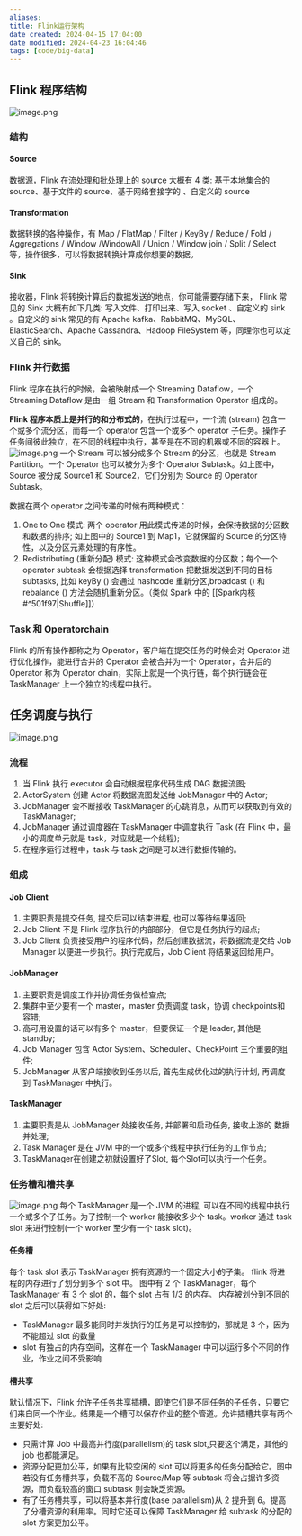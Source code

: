 ```yaml
---
aliases: 
title: Flink运行架构
date created: 2024-04-15 17:04:00
date modified: 2024-04-23 16:04:46
tags: [code/big-data]
---
```

## Flink 程序结构
![image.png](https://typora-tes.oss-cn-shanghai.aliyuncs.com/picgo/2024-04-15-17-06-08.png)
### 结构
#### Source
数据源，Flink 在流处理和批处理上的 source 大概有 4 类: 基于本地集合的 source、基于文件的 source、基于网络套接字的  、自定义的 source

#### Transformation
数据转换的各种操作，有 Map / FlatMap / Filter / KeyBy / Reduce / Fold / Aggregations / Window /WindowAll / Union / Window join / Split / Select 等，操作很多，可以将数据转换计算成你想要的数据。
#### Sink
接收器，Flink 将转换计算后的数据发送的地点，你可能需要存储下来， Flink 常见的 Sink 大概有如下几类: 写入文件、打印出来、写入 socket 、自定义的 sink 。自定义的 sink 常见的有 Apache kafka、RabbitMQ、MySQL、ElasticSearch、Apache Cassandra、Hadoop FileSystem 等，同理你也可以定义自己的 sink。

### Flink 并行数据
Flink 程序在执行的时候，会被映射成一个 Streaming Dataflow，一个 Streaming Dataflow 是由一组 Stream 和 Transformation Operator 组成的。

**Flink 程序本质上是并行的和分布式的**，在执行过程中，一个流 (stream) 包含一个或多个流分区，而每一个 operator 包含一个或多个 operator 子任务。操作子任务间彼此独立，在不同的线程中执行，甚至是在不同的机器或不同的容器上。
![image.png](https://typora-tes.oss-cn-shanghai.aliyuncs.com/picgo/2024-04-15-17-14-59.png)
一个 Stream 可以被分成多个 Stream 的分区，也就是 Stream Partition。一个 Operator 也可以被分为多个 Operator Subtask。如上图中，Source 被分成 Source1 和 Source2，它们分别为 Source 的 Operator Subtask。

数据在两个 operator 之间传递的时候有两种模式：
1. One to One 模式: 两个 operator 用此模式传递的时候，会保持数据的分区数和数据的排序; 如上图中的 Source1 到 Map1，它就保留的 Source 的分区特性，以及分区元素处理的有序性。
2. Redistributing (重新分配) 模式: 这种模式会改变数据的分区数；每个一个 operator subtask 会根据选择 transformation 把数据发送到不同的目标 subtasks, 比如 keyBy () 会通过 hashcode 重新分区,broadcast () 和 rebalance () 方法会随机重新分区。（类似 Spark 中的 [[Spark内核#^501f97|Shuffle]]）

### Task 和 Operatorchain
Flink 的所有操作都称之为 Operator，客户端在提交任务的时候会对 Operator 进行优化操作，能进行合并的 Operator 会被合并为一个 Operator，合并后的 Operator 称为 Operator chain，实际上就是一个执行链，每个执行链会在 TaskManager 上一个独立的线程中执行。

## 任务调度与执行
![image.png](https://typora-tes.oss-cn-shanghai.aliyuncs.com/picgo/2024-04-15-17-20-57.png)
### 流程
1. 当 Flink 执行 executor 会自动根据程序代码生成 DAG 数据流图;
2. ActorSystem 创建 Actor 将数据流图发送给 JobManager 中的 Actor;
3. JobManager 会不断接收 TaskManager 的心跳消息，从而可以获取到有效的 TaskManager;
4. JobManager 通过调度器在 TaskManager 中调度执行 Task (在 Flink 中，最小的调度单元就是 task，对应就是一个线程);
5. 在程序运行过程中，task 与 task 之间是可以进行数据传输的。

### 组成
#### Job Client
1. 主要职责是提交任务, 提交后可以结束进程, 也可以等待结果返回;
2. Job Client 不是 Flink 程序执行的内部部分，但它是任务执行的起点;
3. Job Client 负责接受用户的程序代码，然后创建数据流，将数据流提交给 Job Manager 以便进一步执行。执行完成后，Job Client 将结果返回给用户。

#### JobManager
1. 主要职责是调度工作并协调任务做检查点;
2. 集群中至少要有一个 master，master 负责调度 task，协调 checkpoints和容错;
3. 高可用设置的话可以有多个 master，但要保证一个是 leader, 其他是standby;
4. Job Manager 包含 Actor System、Scheduler、CheckPoint 三个重要的组件;
5. JobManager 从客户端接收到任务以后, 首先生成优化过的执行计划, 再调度到 TaskManager 中执行。

#### TaskManager
1. 主要职责是从 JobManager 处接收任务, 并部署和启动任务, 接收上游的 数据并处理;
2. Task Manager 是在 JVM 中的一个或多个线程中执行任务的工作节点; 
3. TaskManager在创建之初就设置好了Slot, 每个Slot可以执行一个任务。

### 任务槽和槽共享
![image.png](https://typora-tes.oss-cn-shanghai.aliyuncs.com/picgo/2024-04-15-17-33-52.png)
每个 TaskManager 是一个 JVM 的进程, 可以在不同的线程中执行一个或多个子任务。为了控制一个 worker 能接收多少个 task。worker 通过 task slot 来进行控制(一个 worker 至少有一个 task slot)。

#### 任务槽
每个 task slot 表示 TaskManager 拥有资源的一个固定大小的子集。
flink 将进程的内存进行了划分到多个 slot 中。
图中有 2 个 TaskManager，每个 TaskManager 有 3 个 slot 的，每个 slot 占有 1/3 的内存。
内存被划分到不同的 slot 之后可以获得如下好处:
- TaskManager 最多能同时并发执行的任务是可以控制的，那就是 3 个，因为不能超过 slot 的数量
- slot 有独占的内存空间，这样在一个 TaskManager 中可以运行多个不同的作业，作业之间不受影响

#### 槽共享
默认情况下，Flink 允许子任务共享插槽，即使它们是不同任务的子任务，只要它们来自同一个作业。结果是一个槽可以保存作业的整个管道。允许插槽共享有两个主要好处:
- 只需计算 Job 中最高并行度(parallelism)的 task slot,只要这个满足，其他的 job 也都能满足。
- 资源分配更加公平，如果有比较空闲的 slot 可以将更多的任务分配给它。图中若没有任务槽共享，负载不高的 Source/Map 等 subtask 将会占据许多资源，而负载较高的窗口 subtask 则会缺乏资源。
- 有了任务槽共享，可以将基本并行度(base parallelism)从 2 提升到 6。提高了分槽资源的利用率。同时它还可以保障 TaskManager 给 subtask 的分配的 slot 方案更加公平。